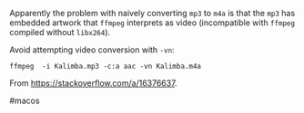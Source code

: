 Apparently the problem with naively converting `mp3` to `m4a` is that the `mp3` has embedded artwork that `ffmpeg` interprets as video (incompatible with `ffmpeg` compiled without `libx264`). 

Avoid attempting video conversion with `-vn`:
```
ffmpeg  -i Kalimba.mp3 -c:a aac -vn Kalimba.m4a
```

From https://stackoverflow.com/a/16376637.

#macos
